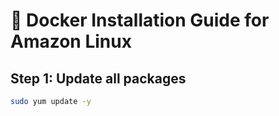# 🚀 Docker Installation Guide for Amazon Linux

## Step 1: Update all packages
```bash
sudo yum update -y



